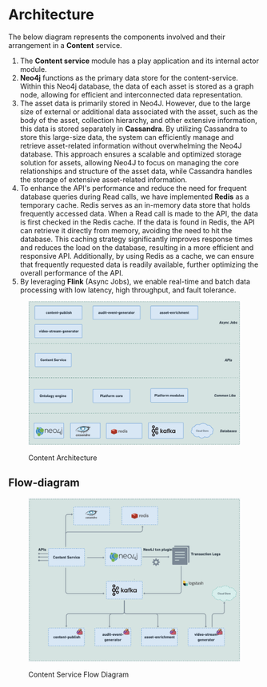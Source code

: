 # Architecture

The below diagram represents the components involved and their arrangement in a **Content** service.

1. The **Content service** module has a play application and its internal actor module.&#x20;
2. **Neo4j** functions as the primary data store for the content-service. Within this Neo4j database, the data of each asset is stored as a graph node, allowing for efficient and interconnected data representation.
3. The asset data is primarily stored in Neo4J. However, due to the large size of external or additional data associated with the asset, such as the body of the asset, collection hierarchy, and other extensive information, this data is stored separately in **Cassandra**. By utilizing Cassandra to store this large-size data, the system can efficiently manage and retrieve asset-related information without overwhelming the Neo4J database. This approach ensures a scalable and optimized storage solution for assets, allowing Neo4J to focus on managing the core relationships and structure of the asset data, while Cassandra handles the storage of extensive asset-related information.
4. To enhance the API's performance and reduce the need for frequent database queries during Read calls, we have implemented **Redis** as a temporary cache. Redis serves as an in-memory data store that holds frequently accessed data. When a Read call is made to the API, the data is first checked in the Redis cache. If the data is found in Redis, the API can retrieve it directly from memory, avoiding the need to hit the database. This caching strategy significantly improves response times and reduces the load on the database, resulting in a more efficient and responsive API. Additionally, by using Redis as a cache, we can ensure that frequently requested data is readily available, further optimizing the overall performance of the API.
5. By leveraging **Flink** (Async Jobs), we enable real-time and batch data processing with low latency, high throughput, and fault tolerance.

<figure><img src="../../../../.gitbook/assets/content-architecture.png" alt=""><figcaption><p>Content Architecture</p></figcaption></figure>

## Flow-diagram

<figure><img src="../../../../.gitbook/assets/content-service-flow-diagram (1).png" alt=""><figcaption><p>Content Service Flow Diagram</p></figcaption></figure>

